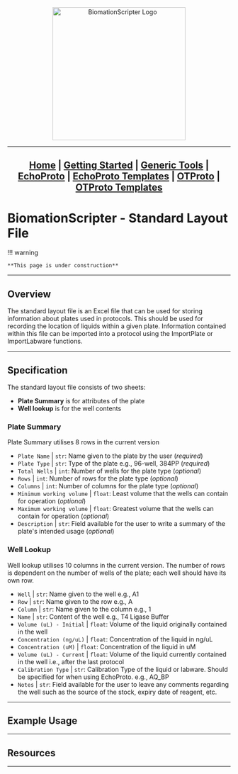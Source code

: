 <center>
<a href = "/">
<img src="../wiki-images/Logo - Pic Only.png" alt = "BiomationScripter Logo" width = "300"/>
</a>



---
[Home](index.md) |
[Getting Started](Getting-Started.md) |
[Generic Tools](BiomationScripter.md) |
[EchoProto](EchoProto.md) |
[EchoProto Templates](EchoProto_Templates.md) |
[OTProto](OTProto.md) |
[OTProto Templates](OTProto_Templates.md)
---

</center>



# BiomationScripter - Standard Layout File

!!! warning

    **This page is under construction**
    
---

## Overview

The standard layout file is an Excel file that can be used for storing information about plates used in protocols. This should be used for recording the location of  liquids within a given plate. Information contained within this file can be imported into a protocol using the ImportPlate or ImportLabware functions.

---

## Specification

The standard layout file consists of two sheets:
* **Plate Summary** is for attributes of the plate
* **Well lookup** is for the well contents

### Plate Summary
Plate Summary utilises 8 rows in the current version
* `Plate Name` | `str`: Name given to the plate by the user (_required_)
* `Plate Type` | `str`: Type of the plate e.g., 96-well, 384PP (_required_)
* `Total Wells` | `int`: Number of wells for the plate type (_optional_)
* `Rows` | `int`: Number of rows for the plate type (_optional_)
* `Columns` | `int`: Number of columns for the plate type (_optional_)
* `Minimum working volume` | `float`: Least volume that the wells can contain for operation (_optional_)
* `Maximum working volume` | `float`: Greatest volume that the wells can contain for operation (_optional_)
* `Description` | `str`: Field available for the user to write a summary of the plate's intended usage (_optional_)

### Well Lookup
Well lookup utilises 10 columns in the current version. The number of rows is dependent on the number of wells of the plate; each well should have its own row.
* `Well` | `str`: Name given to the well e.g., A1
* `Row` | `str`: Name given to the row e.g., A
* `Column` | `str`: Name given to the column e.g., 1
* `Name` | `str`: Content of the well e.g., T4 Ligase Buffer
* `Volume (uL) - Initial` | `float`: Volume of the liquid originally contained in the well
* `Concentration (ng/uL)` | `float`: Concentration of the liquid in ng/uL
* `Concentration (uM)` | `float`: Concentration of the liquid in uM
* `Volume (uL) - Current` | `float`: Volume of the liquid currently contained in the well i.e., after the last protocol
* `Calibration Type` | `str`: Calibration Type of the liquid or labware. Should be specified for when using EchoProto. e.g., AQ_BP
* `Notes` | `str`: Field available for the user to leave any comments regarding the well such as the source of the stock, expiry date of reagent, etc.

---

## Example Usage



---

## Resources



---
